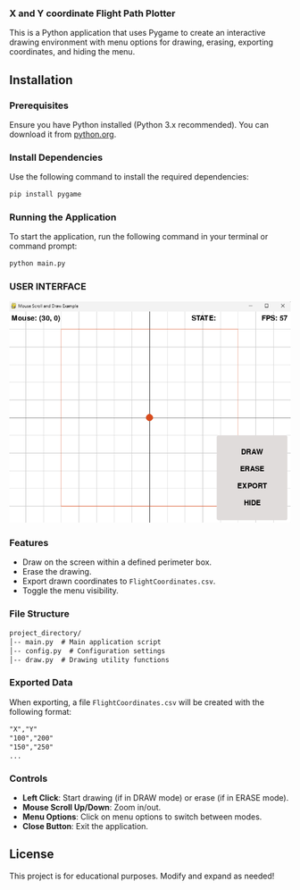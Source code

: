 ### X and Y coordinate Flight Path Plotter

This is a Python application that uses Pygame to create an interactive drawing environment with menu options for drawing, erasing, exporting coordinates, and hiding the menu.

## Installation

### Prerequisites
Ensure you have Python installed (Python 3.x recommended). You can download it from [python.org](https://www.python.org/downloads/).

### Install Dependencies
Use the following command to install the required dependencies:

```sh
pip install pygame
```

### Running the Application
To start the application, run the following command in your terminal or command prompt:

```sh
python main.py
```
### USER INTERFACE
  ![image alt](https://github.com/Tofarati262/Flight_Path_Plotter/blob/26528420bdeecdfd02d51fc33efc343aeefbe1ba/Assets/image.png)

### Features
- Draw on the screen within a defined perimeter box.
- Erase the drawing.
- Export drawn coordinates to `FlightCoordinates.csv`.
- Toggle the menu visibility.

### File Structure
```
project_directory/
│-- main.py  # Main application script
│-- config.py  # Configuration settings
│-- draw.py  # Drawing utility functions
```

### Exported Data
When exporting, a file `FlightCoordinates.csv` will be created with the following format:

```
"X","Y"
"100","200"
"150","250"
...
```

### Controls
- **Left Click**: Start drawing (if in DRAW mode) or erase (if in ERASE mode).
- **Mouse Scroll Up/Down**: Zoom in/out.
- **Menu Options**: Click on menu options to switch between modes.
- **Close Button**: Exit the application.

## License
This project is for educational purposes. Modify and expand as needed!

